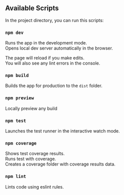 ## Available Scripts

In the project directory, you can run this scripts:

### `npm dev`

Runs the app in the development mode.\
Opens local dev server automatically in the browser.

The page will reload if you make edits.\
You will also see any lint errors in the console.

### `npm build`

Builds the app for production to the `dist` folder.

### `npm preview`

Locally preview any build

### `npm test`

Launches the test runner in the interactive watch mode.

### `npm coverage`

Shows test coverage results.\
Runs test with coverage.\
Creates a coverage folder with coverage results data.

### `npm lint`

Lints code using eslint rules.
